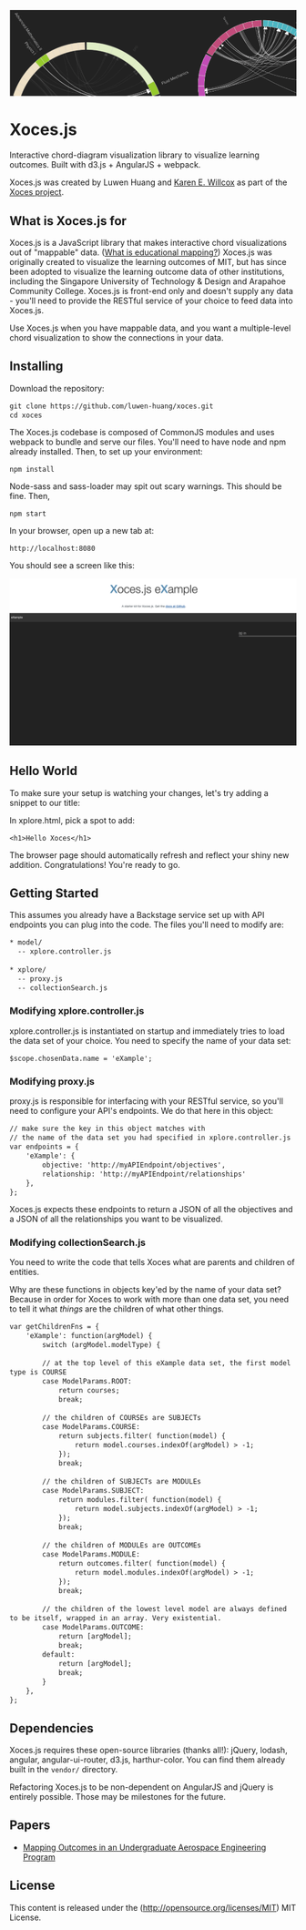 
![Xoces start screen](images/xoces.png)

# Xoces.js
Interactive chord-diagram visualization library to visualize learning outcomes. Built with d3.js + AngularJS + webpack. 

Xoces.js was created by Luwen Huang and [Karen E. Willcox](http://kiwi.mit.edu) as part of the [Xoces project](https://xoces.mit.edu). 


## What is Xoces.js for
Xoces.js is a JavaScript library that makes interactive chord visualizations out of "mappable" data. ([What is educational mapping?](http://kiwi.mit.edu/education.php)) Xoces.js was originally created to visualize the learning outcomes of MIT, but has since been adopted to visualize the learning outcome data of other institutions, including the Singapore University of Technology & Design and Arapahoe Community College. Xoces.js is front-end only and doesn't supply any data - you'll need to provide the RESTful service of your choice to feed data into Xoces.js. 

Use Xoces.js when you have mappable data, and you want a multiple-level chord visualization to show the connections in your data.

## Installing

Download the repository:

```
git clone https://github.com/luwen-huang/xoces.git
cd xoces
```

The Xoces.js codebase is composed of CommonJS modules and uses webpack to bundle and serve our files. You'll need to have node and npm already installed. Then, to set up your environment: 

```
npm install
```

Node-sass and sass-loader may spit out scary warnings. This should be fine. Then, 

```
npm start
```

In your browser, open up a new tab at:
```
http://localhost:8080
```

You should see a screen like this:

![Xoces start screen](images/xoces-example.png)


## Hello World
To make sure your setup is watching your changes, let's try adding a snippet to our title:

In xplore.html, pick a spot to add:
```
<h1>Hello Xoces</h1>
```

The browser page should automatically refresh and reflect your shiny new addition. Congratulations! You're ready to go.


## Getting Started
This assumes you already have a Backstage service set up with API endpoints you can plug into the code. The files you'll need to modify are:

```
* model/
  -- xplore.controller.js

* xplore/
  -- proxy.js
  -- collectionSearch.js
```

### Modifying xplore.controller.js 
xplore.controller.js is instantiated on startup and immediately tries to load the data set of your choice. You need to specify the name of your data set:

```
$scope.chosenData.name = 'eXample';
```

### Modifying proxy.js
proxy.js is responsible for interfacing with your RESTful service, so you'll need to configure your API's endpoints. We do that here in this object:

```
// make sure the key in this object matches with 
// the name of the data set you had specified in xplore.controller.js
var endpoints = {
	'eXample': {
		objective: 'http://myAPIEndpoint/objectives',
		relationship: 'http://myAPIEndpoint/relationships'
	},
};
```
Xoces.js expects these endpoints to return a JSON of all the objectives and a JSON of all the relationships you want to be visualized. 


### Modifying collectionSearch.js
You need to write the code that tells Xoces what are parents and children of entities. 

Why are these functions in objects key'ed by the name of your data set? Because in order for Xoces to work with more than one data set, you need to tell it what *things* are the children of what other things.

```
var getChildrenFns = {
	'eXample': function(argModel) {
		switch (argModel.modelType) {

		// at the top level of this eXample data set, the first model type is COURSE
		case ModelParams.ROOT:
			return courses;
			break;

		// the children of COURSEs are SUBJECTs
		case ModelParams.COURSE:
			return subjects.filter( function(model) {
				return model.courses.indexOf(argModel) > -1;
			});
			break;

		// the children of SUBJECTs are MODULEs
		case ModelParams.SUBJECT:
			return modules.filter( function(model) {
				return model.subjects.indexOf(argModel) > -1;
			});
			break;

		// the children of MODULEs are OUTCOMEs
		case ModelParams.MODULE:
			return outcomes.filter( function(model) {
				return model.modules.indexOf(argModel) > -1;
			});
			break;

		// the children of the lowest level model are always defined to be itself, wrapped in an array. Very existential. 
		case ModelParams.OUTCOME:
			return [argModel];
			break;
		default:
			return [argModel];
			break;
		}
	},
};
```

## Dependencies
Xoces.js requires these open-source libraries (thanks all!): jQuery, lodash, angular, angular-ui-router, d3.js, harthur-color. You can find them already built in the `vendor/` directory. 

Refactoring Xoces.js to be non-dependent on AngularJS and jQuery is entirely possible. Those may be milestones for the future.

## Papers
* [Mapping Outcomes in an Undergraduate Aerospace Engineering Program](https://xoces.mit.edu/papers/Linking-learning-outcomes-Willcox.pdf)

## License

This content is released under the (http://opensource.org/licenses/MIT) MIT License.
